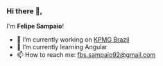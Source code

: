 ### Hi there 👋, 
I'm **Felipe Sampaio**!

- 🔭 I’m currently working on [KPMG Brazil](https://home.kpmg/br/pt/home.html)
- 🌱 I’m currently learning Angular
- 📫 How to reach me: fbs.sampaio92@gmail.com
